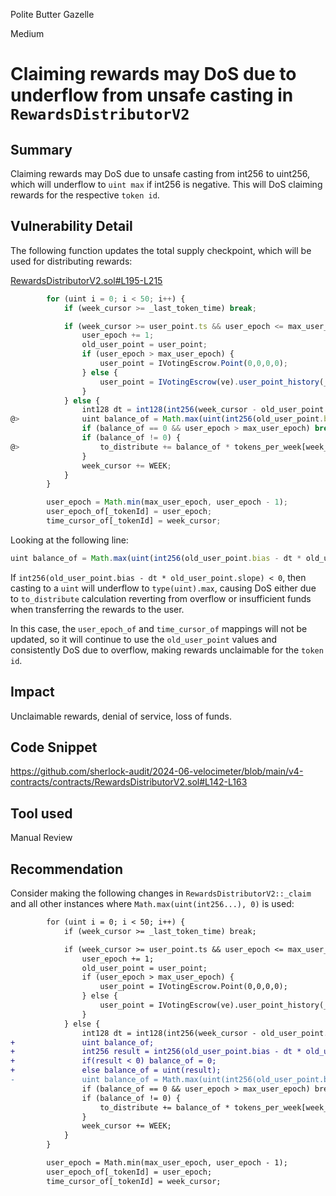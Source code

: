 Polite Butter Gazelle

Medium

# Claiming rewards may DoS due to underflow from unsafe casting in `RewardsDistributorV2`

## Summary

Claiming rewards may DoS due to unsafe casting from int256 to uint256, which will underflow to `uint max` if int256 is negative. This will DoS claiming rewards for the respective `token id`.

## Vulnerability Detail

The following function updates the total supply checkpoint, which will be used for distributing rewards:

[RewardsDistributorV2.sol#L195-L215](https://github.com/sherlock-audit/2024-06-velocimeter/blob/main/v4-contracts/contracts/RewardsDistributorV2.sol#L195-L215)
```javascript
        for (uint i = 0; i < 50; i++) {
            if (week_cursor >= _last_token_time) break;

            if (week_cursor >= user_point.ts && user_epoch <= max_user_epoch) {
                user_epoch += 1;
                old_user_point = user_point;
                if (user_epoch > max_user_epoch) {
                    user_point = IVotingEscrow.Point(0,0,0,0);
                } else {
                    user_point = IVotingEscrow(ve).user_point_history(_tokenId, user_epoch);
                }
            } else {
                int128 dt = int128(int256(week_cursor - old_user_point.ts));
@>              uint balance_of = Math.max(uint(int256(old_user_point.bias - dt * old_user_point.slope)), 0); //@audit can underflow to uint max
                if (balance_of == 0 && user_epoch > max_user_epoch) break;
                if (balance_of != 0) {
@>                  to_distribute += balance_of * tokens_per_week[week_cursor] / ve_supply[week_cursor]; //@audit will DoS
                }
                week_cursor += WEEK;
            }
        }

        user_epoch = Math.min(max_user_epoch, user_epoch - 1);
        user_epoch_of[_tokenId] = user_epoch;
        time_cursor_of[_tokenId] = week_cursor;
```

Looking at the following line:

```javascript
uint balance_of = Math.max(uint(int256(old_user_point.bias - dt * old_user_point.slope)), 0);
```

If `int256(old_user_point.bias - dt * old_user_point.slope) < 0`, then casting to a `uint` will underflow to `type(uint).max`, causing DoS either due to `to_distribute` calculation reverting from overflow or insufficient funds when transferring the rewards to the user.

In this case, the `user_epoch_of` and `time_cursor_of` mappings will not be updated, so it will continue to use the `old_user_point` values and consistently DoS due to overflow, making rewards unclaimable for the `token id`.

## Impact

Unclaimable rewards, denial of service, loss of funds.

## Code Snippet

https://github.com/sherlock-audit/2024-06-velocimeter/blob/main/v4-contracts/contracts/RewardsDistributorV2.sol#L142-L163

## Tool used

Manual Review

## Recommendation

Consider making the following changes in `RewardsDistributorV2::_claim` and all other instances where `Math.max(uint(int256...), 0)` is used:

```diff
        for (uint i = 0; i < 50; i++) {
            if (week_cursor >= _last_token_time) break;

            if (week_cursor >= user_point.ts && user_epoch <= max_user_epoch) {
                user_epoch += 1;
                old_user_point = user_point;
                if (user_epoch > max_user_epoch) {
                    user_point = IVotingEscrow.Point(0,0,0,0);
                } else {
                    user_point = IVotingEscrow(ve).user_point_history(_tokenId, user_epoch);
                }
            } else {
                int128 dt = int128(int256(week_cursor - old_user_point.ts));
+               uint balance_of;
+               int256 result = int256(old_user_point.bias - dt * old_user_point.slope);
+               if(result < 0) balance_of = 0;
+               else balance_of = uint(result);
-               uint balance_of = Math.max(uint(int256(old_user_point.bias - dt * old_user_point.slope)), 0);
                if (balance_of == 0 && user_epoch > max_user_epoch) break;
                if (balance_of != 0) {
                    to_distribute += balance_of * tokens_per_week[week_cursor] / ve_supply[week_cursor];
                }
                week_cursor += WEEK;
            }
        }

        user_epoch = Math.min(max_user_epoch, user_epoch - 1);
        user_epoch_of[_tokenId] = user_epoch;
        time_cursor_of[_tokenId] = week_cursor;
```